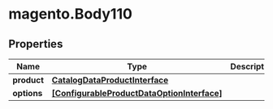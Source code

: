 # magento.Body110

## Properties
Name | Type | Description | Notes
------------ | ------------- | ------------- | -------------
**product** | [**CatalogDataProductInterface**](CatalogDataProductInterface.md) |  | 
**options** | [**[ConfigurableProductDataOptionInterface]**](ConfigurableProductDataOptionInterface.md) |  | 


